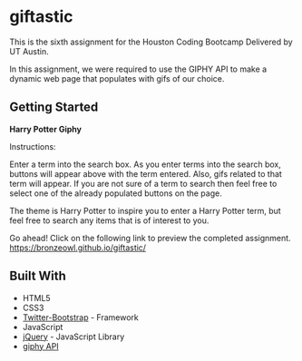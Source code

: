# giftastic

This is the sixth assignment for the Houston Coding Bootcamp Delivered by UT Austin.

In this assignment, we were required to use the GIPHY API to make a dynamic web page that populates with gifs of our choice. 

## Getting Started

**Harry Potter Giphy**

Instructions:

Enter a term into the search box.
As you enter terms into the search box, buttons will appear above with the term entered. Also, gifs related to that term will appear.
If you are not sure of a term to search then feel free to select one of the already populated buttons on the page.

The theme is Harry Potter to inspire you to enter a Harry Potter term, but feel free to search any items that is of interest to you.

Go ahead! Click on the following link to preview the completed assignment.  
  https://bronzeowl.github.io/giftastic/
  
## Built With


* HTML5
* CSS3
* [Twitter-Bootstrap](http://getbootstrap.com/) - Framework
* JavaScript 
* [jQuery](https://api.jquery.com/) - JavaScript Library
* [giphy API](https://developers.giphy.com/docs/)   


